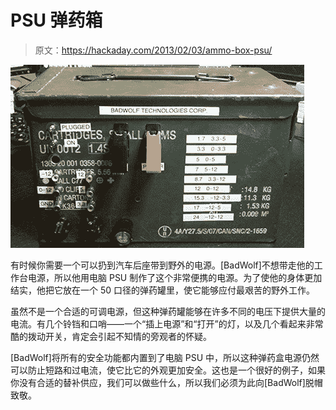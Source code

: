 # PSU 弹药箱

> 原文：<https://hackaday.com/2013/02/03/ammo-box-psu/>

![PAB-PSU-1](img/52575bacc74014790143b205425e94ed.png)

有时候你需要一个可以扔到汽车后座带到野外的电源。[BadWolf]不想带走他的工作台电源，所以他用电脑 PSU 制作了这个非常便携的电源。为了使他的身体更加结实，他把它放在一个 50 口径的弹药罐里，使它能够应付最艰苦的野外工作。

虽然不是一个合适的可调电源，但这种弹药罐能够在许多不同的电压下提供大量的电流。有几个铃铛和口哨——一个“插上电源”和“打开”的灯，以及几个看起来非常酷的拨动开关，肯定会引起不知情的旁观者的怀疑。

[BadWolf]将所有的安全功能都内置到了电脑 PSU 中，所以这种弹药盒电源仍然可以防止短路和过电流，使它比它的外观更加安全。这也是一个很好的例子，如果你没有合适的替补供应，我们可以做些什么，所以我们必须为此向[BadWolf]脱帽致敬。